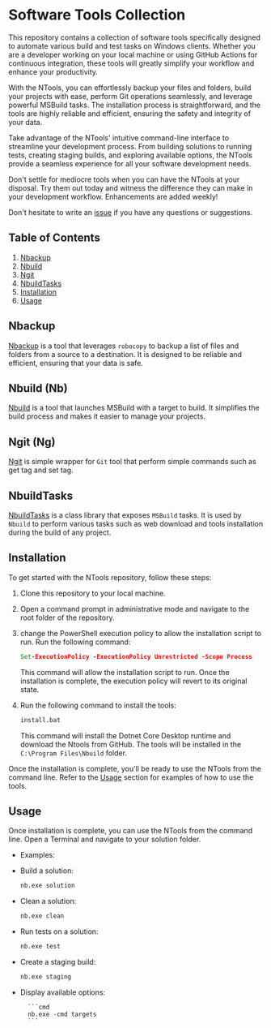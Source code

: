 # Software Tools Collection

This repository contains a collection of software tools specifically designed to automate various build and test tasks on Windows clients. Whether you are a developer working on your local machine or using GitHub Actions for continuous integration, these tools will greatly simplify your workflow and enhance your productivity.

With the NTools, you can effortlessly backup your files and folders, build your projects with ease, perform Git operations seamlessly, and leverage powerful MSBuild tasks. The installation process is straightforward, and the tools are highly reliable and efficient, ensuring the safety and integrity of your data.

Take advantage of the NTools' intuitive command-line interface to streamline your development process. From building solutions to running tests, creating staging builds, and exploring available options, the NTools provide a seamless experience for all your software development needs.

Don't settle for mediocre tools when you can have the NTools at your disposal. Try them out today and witness the difference they can make in your development workflow. Enhancements are added weekly! 

Don't hesitate to write an [issue](https://github.com/naz-hage/ntools/issues) if you have any questions or suggestions.

## Table of Contents
1. [Nbackup](#Nbackup)
2. [Nbuild](#Nbuild)
3. [Ngit](#Ngit)
4. [NbuildTasks](#nbuildtasks)
5. [Installation](#Installation)
6. [Usage](#Usage)

## Nbackup
[Nbackup](./Nbackup/README.md) is a tool that leverages `robocopy` to backup a list of files and folders from a source to a destination. It is designed to be reliable and efficient, ensuring that your data is safe.

## Nbuild (Nb)
[Nbuild](./Nbuild/README.md) is a tool that launches MSBuild with a target to build. It simplifies the build process and makes it easier to manage your projects.

## Ngit (Ng)
[Ngit](./Ngit/README.md) is simple wrapper for `Git` tool that perform simple commands such as get tag and set tag.

## NbuildTasks
[NbuildTasks](./NbuildTasks/README.md) is a class library that exposes `MSBuild` tasks. It is used by `Nbuild` to perform various tasks such as web download and tools installation during the build of any project.

## Installation
To get started with the NTools repository, follow these steps:

1. Clone this repository to your local machine.
2. Open a command prompt in administrative mode and navigate to the root folder of the repository.
3. change the PowerShell execution policy to allow the installation script to run. Run the following command:

    ```cmd
    Set-ExecutionPolicy -ExecutionPolicy Unrestricted -Scope Process
    ```
    
    This command will allow the installation script to run. Once the installation is complete, the execution policy will revert to its original state.
4. Run the following command to install the tools:

    ```cmd
    install.bat
    ```

   This command will install the Dotnet Core Desktop runtime and download the Ntools from GitHub. The tools will be installed in the `C:\Program Files\Nbuild` folder.

Once the installation is complete, you'll be ready to use the NTools from the command line. Refer to the [Usage](#Usage) section for examples of how to use the tools.

## Usage
Once installation is complete, you can use the NTools from the command line.  Open a Terminal and navigate to your solution folder.

- Examples: 
-   Build a solution:

    ```cmd
    nb.exe solution
    ```
- Clean a solution:

    ```cmd
    nb.exe clean
    ```

- Run tests on a solution:

    ```cmd
    nb.exe test
    ```
- Create a staging build:

    ```cmd
    nb.exe staging
    ```
- Display available options:
    
        ```cmd
        nb.exe -cmd targets
        ```